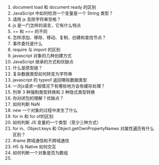 
1. document load 和 document ready 的区别
2. JavaScript 中如何检测一个变量是一个 String 类型？
3. 请用 js 去除字符串空格？
4. js 是一门怎样的语言，它有什么特点
5. == 和 === 的不同
6. 怎样添加、移除、移动、复制、创建和查找节点？
7. 事件委托是什么
8. require 与 import 的区别
9. javascript 对象的几种创建方式
10. JavaScript 继承的方式和优缺点
11. 什么是原型链？
12. 复杂数据类型如何转变为字符串
13. javascript 的 typeof 返回哪些数据类型
14. 一次js请求一般情况下有哪些地方会有缓存处理？
15. 列举 3 种强制类型转换和 2 种隐式类型转换
16. 你对闭包的理解？优缺点？
17. 如何判断 NaN
18. new 一个对象的过程中发生了什么
19. for in 和 for of的区别
20. 如何判断 JS 变量的一个类型（至少三种方式）
21. for in、Object.keys 和 Object.getOwnPropertyNames 对属性遍历有什么区别？
22. iframe 跨域通信和不跨域通信
23. H5 与 Native 如何交互
24. 如何判断一个对象是否为数组
25. <script> 标签的 defer 和 asnyc 属性的作用以及二者的区别？
26. Object.prototype.toString.call() 和 instanceOf 和 Array.isArray() 区别好坏
27. 什么是面向对象？
28. 你对松散类型的理解
29. JS 严格模式和正常模式的区别
30. 移动端 click 事件、touch 事件、tap 事件的区别
31. JS 单线程还是多线程，如何显示异步操作
32. JavaScript 数组的函数 map/forEach/reduce/filter
33. JS 块级作用域、变量提升
34. null/undefined 的区别
35. JS 哪些操作会造成内存泄露
36. 重排与重绘的区别，什么情况下会触发？
37. 观察者模式和发布订阅者模式
38. jsonp 优缺点？
39. 兼容各种浏览器版本的事件绑定
40. typescript 遇到过什么坑
41. this 和 apply 的应用
42. split() join()的区别
43. JavaScript 的数据类型
44. 如何判断一个对象是否属于某个类？
45. new 操作符具体干了什么呢?
46. call()与apply()的作用与区别？
47. sort 排序原理
48. Zepto 的点透问题如何解决？
49. 如何判断当前脚本运行在浏览器还是 node 环境中？
50. 移动端最小触控区域是多大？
51. 移动端的点击事件的有延迟，时间是多久，为什么会有？ 怎么解决这个延时？
52. 解释 JavaScript 中的作用域与变量声明提升？
53. Node. js 的适用场景？
54. bind、call、apply 的区别
55. 使用构造函数的注意点
56. 如何获取浏览器版本信息
57. 如何实现文件断点续传
58. 数组的常用方法
59. 字符串常用操作
60. 作用域的概念及作用
61. 作用域的分类
62. js 属于哪种作用域
63. 浮点数精度
64. 自执行函数? 用于什么场景？好处?
65. 多个页面之间如何进行通信
66. css 动画和 js 动画的差异
67. 如何做到修改 url 参数页面不刷新
68. 数组方法 pop() push() unshift() shift()
69. 事件绑定与普通事件有什么区别
70. IE 和 DOM 事件流的区别
71. IE 和标准下有哪些兼容性的写法
72. 变量提升
73. 如何阻止冒泡与默认行为
74. js 中 this 闭包 作用域
75. javascript 的本地对象，内置对象和宿主对象
76. javascript 的同源策略
77. 事件冒泡与事件捕获
78. foo = foo||bar ，这行代码是什么意思？为什么要这样写？
79. 复杂数据类型如何转变为字符串
80. javascript 中 this 的指向问题
81. call 与 apply 区别
82. 正则表达式构造函数 var reg = new RegExp('xxx')与正则表达字面量 var reg = // 有什么不同？
83. js 中 callee 与 caller 的作用
84. 异步加载 js 的方法
85. 去除数组重复成员的方法
86. 去除字符串里面的重复字符
87. 求数组的最大值
88. JS 中 文档碎片的理解和使用
89. 原型的作用 以及什么是原型
90. javascript 里面的继承怎么实现，如何避免原型链上面的对象共享
91. 简单介绍下 JS 的原型和原型链
92. 说说你对作用域链的理解
93. JavaScript 原型，原型链 ? 有什么特点？
94. 请解释什么是事件代理
95. offsetWidth/offsetHeight, clientWidth/clientHeight 与 scrollWidth/scrollHeight 的区别
96. 谈谈你对 AMD、CMD 的理解
97. web 开发中会话跟踪的方法有哪些
98. 说几条写 JavaScript 的基本规范？
99. JavaScript 有几种类型的值？你能画一下他们的内存图吗？
100. eval 是做什么的？
101. js 延迟加载的方式有哪些？
102. attribute 和 property 的区别是什么？
103. 什么是面向对象编程及面向过程编程，它们的异同和优缺点
104. 谈一谈你理解的函数式编程？
105. 对原生 Javascript 了解程度
106. Js 动画与 CSS 动画区别及相应实现
107. 快速的让一个数组乱序
108. prototype 和__proto__的关系是什么？
109. UIWebView 和 JavaScript 之间是怎么交互的?
110. IE 与火狐的事件机制有什么区别？如何阻止冒泡
111. 在 js 中哪些会被隐式转换为 false
112. 列举浏览器对象模型 BOM 里常用的至少 4 个对象，并列举 window 对象的常用方法至少 5 个？
113. class.forname 的作用? 为什么要用?
114. 外部 JS 文件出现中文字符，会出现什么问题，怎么解决？
115. 定时器 setInterval 有一个有名函数 fn1，setInterval（fn1, 500）与 setInterval（fn1(), 500）有什么区别？
116. 自动分号
117. 你用过 require. js吗？它有什么特性？
118. 如何阻止事件冒泡和默认事件？
119. 分别阐述 split(), slice(), splice(), join()？
120. 事件、IE 与火狐的事件机制有什么区别？ 如何阻止冒泡？
121. 内置函数(原生函数)
122. 对象浅拷贝和深拷贝有什么区别
123. JS 怎么实现一个类。怎么实例化这个类
124. 如何编写高性能的 Javascript？
125. 数组和对象有哪些原生方法，列举一下？
126. documen.write 和 innerHTML 的区别?
127. 让你自己设计实现一个 requireJS，你会怎么做？
128. requireJS 的核心原理是什么？（如何动态加载的？如何避免多次加载的？如何缓存的？）
129. Javascript 中，有一个函数，执行时对象查找时，永远不会去查找原型，这个函数是？
130. 原型继承
131. 用原生 JavaScript 的实现过什么功能吗？
132. javascript 代码中的"use strict"; 是什么意思 ? 使用它区别是什么？
133. 简述创建函数的几种方式
134. window.location.search() 返回的是什么？
135. window.location.hash  返回的是什么？
136. window.location.reload() 作用？
137. 为什么不能定义 1px 左右的 div 容器？
138. BOM 对象有哪些，列举 window 对象？
139. 简述 readonly 与 disabled 的区别
140. 为什么扩展 javascript 内置对象不是好的做法？
141. 什么是三元表达式？“三元”表示什么意思？
142. 我们给一个 dom 同时绑定两个点击事件，一个用捕获，一个用冒泡，你来说下会执行几次事件，然后会先执行冒泡还是捕获
143. 简述一下 Handlebars 的基本用法？
144. 简述一下 Handlerbars 的对模板的基本处理流程， 如何编译的？如何缓存的？
145. 前端 templating(Mustache, underscore, handlebars)是干嘛的, 怎么用?
146. 知道什么是 webkit 么? 知道怎么用浏览器的各种工具来调试和 debug 代码么?
147. 如何测试前端代码? 知道 BDD, TDD, Unit Test 么? 知道怎么测试你的前端工程么(mocha, sinon, jasmin, qUnit..)?
148. JavaScript 的循环语句有哪些？
149. 作用域-编译期执行期以及全局局部作用域问题
150. 如何添加 html 元素的事件，有几种方法？请列举
151. 列举浏览器对象模型 BOM 里常用的至少 4 个对象，并列举 window 对象的常用方法至少 5 个
152. 事件绑定的方式
153. 事件循环
154. 事件模型
155. 如何自定义事件
156. target 和 currentTarget 区别
157. prototype 和__proto__的关系是什么
158. 什么是原型属性？
159. 什么是原型对象？
160. 使用 let、var 和 const 创建变量有什么区别
161. JSON 的了解
162. 事件代理怎么实现？
163. 什么是属性搜索原则？
164. 如何避免重绘或者重排？
165. 说下函数式编程的理解
166. forEach，map和filter的区别（哔哩哔哩）
167. delete 数组的 item，数组的 length 是否会 -1
168. 给出 ['1', '3', '10'].map(parseInt) 执行结果
169. 执行上下文
170. 怎样理解setTimeout 执行误差
171. 数组降维
172. 为什么for循环嵌套顺序会影响性能？
173. 轮播图实现原理
174. 如何设计一个轮播图组件
175. script 引入方式
176. 数组中的forEach和map的区别
177. for in和for of的区别
178. typeof 与 instanceof 区别
179. 微任务和宏任务
180. JavaScript 中 undefined 和 not defined 的区别
181. 在JavaScript中创建一个真正的private方法有什么缺点？
182. JavaScript怎么清空数组？
183. 怎么判断一个object是否是数组(array)？
184. 什么是 undefined x 1 ？
185. 两种函数声明有什么区别？
186. 什么是跨域？跨域请求资源的方法有哪些？
187. 谈谈垃圾回收机制方式及内存管理
188. 内存管理
189. 开发过程中遇到的内存泄露情况，如何解决的？
190. IE与标准浏览器对事件处理的区别？
191. delete用法
192. 如何删除一个cookie
193. 用正则把yya yyb yyc变成yya5 yyb6 yyc7？
194. 怎么判断两个json对象的内容相等？
195. 获取一个月有多少天
196. 关于函数的 length 属性
197. 数组中字符串键值的处理
198. 什么是链表？
199. 链表的基本特征
200. 如何查找一篇英文文章中出现频率最高的单词？
201. 介绍 js 的基本数据类型。
202. JavaScript 有几种类型的值？你能画一下他们的内存图吗？
203. 什么是堆？什么是栈？它们之间有什么区别和联系？
204. 内部属性 [[Class]] 是什么？
205. 介绍 js 有哪些内置对象？
206. undefined 与 undeclared 的区别？
207. null 和 undefined 的区别？
208. 如何获取安全的 undefined 值？
209. 说几条写 JavaScript 的基本规范？
210. JavaScript 原型，原型链？ 有什么特点？
211. js 获取原型的方法？
212. 在 js 中不同进制数字的表示方式
213. js 中整数的安全范围是多少？
214. typeof NaN 的结果是什么？
215. isNaN 和 Number.isNaN 函数的区别？
216. Array 构造函数只有一个参数值时的表现？
217. 其他值到字符串的转换规则？
218. 其他值到数字值的转换规则？
219. 其他值到布尔类型的值的转换规则？
220. {} 和 [] 的 valueOf 和 toString 的结果是什么？
221. 什么是假值对象？
222. ~ 操作符的作用？
223. 解析字符串中的数字和将字符串强制类型转换为数字的返回结果都是数字，它们之间的区别是什么？
224. \+ 操作符什么时候用于字符串的拼接？
225. 什么情况下会发生布尔值的隐式强制类型转换？
226. || 和 && 操作符的返回值？
227. Symbol 值的强制类型转换？
228. == 操作符的强制类型转换规则？
229. 如何将字符串转化为数字，例如 '12.  3b'?
230. 如何将浮点数点左边的数每三位添加一个逗号，如 12000000. 11 转化为『12, 000, 000. 11』?
231. 常用正则表达式
232. 生成随机数的各种方法？
233. 如何实现数组的随机排序？
234. javascript 创建对象的几种方式？
235. JavaScript 继承的几种实现方式？
236. 寄生式组合继承的实现？
237. Javascript 的作用域链？
238. 谈谈 This 对象的理解。
239. eval 是做什么的？
240. 什么是 DOM 和 BOM？
241. 写一个通用的事件侦听器函数。
242. 事件是什么？IE 与火狐的事件机制有什么区别？ 如何阻止冒泡？
243. 三种事件模型是什么？
244. 事件委托是什么？
245. ["1", "2", "3"].map(parseInt) 答案是多少？
246. 什么是闭包，为什么要用它？
247. javascript 代码中的 "use strict"; 是什么意思 ? 使用它区别是什么？
248. 如何判断一个对象是否属于某个类？
249. instanceof 的作用？
250. new 操作符具体干了什么呢？如何实现？
251. Javascript 中，有一个函数，执行时对象查找时，永远不会去查找原型，这个函数是？
252. 对于 JSON 的了解？
253. `[].forEach.call($$("*"), function(a){a.style.outline="1px solid #"+(~~
254. js 延迟加载的方式有哪些？
255. Ajax 是什么? 如何创建一个 Ajax？
256. 谈一谈浏览器的缓存机制？
257. Ajax 解决浏览器缓存问题？
258. 同步和异步的区别？
259. 什么是浏览器的同源政策？
260. 如何解决跨域问题？
261. 服务器代理转发时，该如何处理 cookie？
262. 简单谈一下 cookie ？
263. 模块化开发怎么做？
264. js 的几种模块规范？
265. AMD 和 CMD 规范的区别？
266. ES6 模块与 CommonJS 模块、AMD、CMD 的差异。
267. requireJS 的核心原理是什么？（如何动态加载的？如何避免多次加载的？如何 缓存的？）
268. JS 模块加载器的轮子怎么造，也就是如何实现一个模块加载器？
269. ECMAScript6 怎么写 class，为什么会出现 class 这种东西?
270. documen.write 和 innerHTML 的区别？
271. DOM 操作——怎样添加、移除、移动、复制、创建和查找节点？
272. innerHTML 与 outerHTML 的区别？
273. .call() 和 .apply() 的区别？
274. JavaScript 类数组对象的定义？
275. 数组和对象有哪些原生方法，列举一下？
276. 数组的 fill 方法？
277. [, , , ] 的长度？
278. JavaScript 中的作用域与变量声明提升？
279. 如何编写高性能的 Javascript ？
280. 简单介绍一下 V8 引擎的垃圾回收机制
281. 哪些操作会造成内存泄漏？
282. 需求：实现一个页面操作不会整页刷新的网站，并且能在浏览器前进、后退时正确响应。给出你的技术
283. 如何判断当前脚本运行在浏览器还是 node 环境中？（阿里）
284. 把 script 标签放在页面的最底部的 body 封闭之前和封闭之后有什么区别？浏览器会如何解析它
285. 移动端的点击事件的有延迟，时间是多久，为什么会有？ 怎么解决这个延时？
286. 什么是“前端路由”？什么时候适合使用“前端路由”？“前端路由”有哪些优点和缺点？
287. 如何测试前端代码么？ 知道 BDD, TDD, Unit Test 么？ 知道怎么测试你的前端工程么
288. 检测浏览器版本版本有哪些方式？
289. 什么是 Polyfill ？
290. 使用 JS 实现获取文件扩展名？
291. 介绍一下 js 的节流与防抖？
292. Object.is() 与原来的比较操作符 “===”、“==” 的区别？
293. escape, encodeURI, encodeURIComponent 有什么区别？
294. Unicode 和 UTF-8 之间的关系？
295. js 的事件循环是什么？
296. js 中的深浅拷贝实现？
297. 手写 call、apply 及 bind 函数
298. 函数柯里化的实现
299. 为什么 0. 1 + 0. 2 != 0. 3？如何解决这个问题？
300. 原码、反码和补码的介绍
301. toPrecision 和 toFixed 和 Math.round 的区别？
302. 什么是 XSS 攻击？如何防范 XSS 攻击？
303. 什么是 CSP？
304. 什么是 CSRF 攻击？如何防范 CSRF 攻击？
305. 什么是 Samesite Cookie 属性？
306. 什么是点击劫持？如何防范点击劫持？
307. SQL 注入攻击？
308. 什么是 MVVM？比之 MVC 有什么区别？什么又是 MVP ？
309. 什么是 requestAnimationFrame ？
310. 谈谈你对 webpack 的看法
311. offsetWidth/offsetHeight, clientWidth/clientHeight 与 scrollWidth/scrollHeight 的区别？
312. js 语句末尾分号是否可以省略？
313. Object.assign()
314. Math.ceil 和 Math.floor
315. js for 循环注意点
316. 一个列表，假设有 100000 个数据，这个该怎么办？
317. 谈一谈你理解的函数式编程？
318. 异步编程的实现方式？
319. Js 动画与 CSS 动画区别及相应实现
320. get 请求传参长度的误区
321. URL 和 URI 的区别？
322. get 和 post 请求在缓存方面的区别
323. 图片的懒加载和预加载
324. mouseover 和 mouseenter 的区别？
325. js 拖拽功能的实现
326. 为什么使用 setTimeout 实现 setInterval？怎么模拟？
327. let 和 const 的注意点？
328. 什么是 rest 参数？
329. 什么是尾调用，使用尾调用有什么好处？
330. Symbol 类型的注意点？
331. Set 和 WeakSet 结构？
332. Map 和 WeakMap 结构？
333. 什么是 Proxy ？
334. Reflect 对象创建目的？
335. require 模块引入的查找方式？
336. 什么是 Promise 对象，什么是 Promises/A+ 规范？
337. 手写一个 Promise
338. 如何检测浏览器所支持的最小字体大小？
339. 怎么做 JS 代码 Error 统计？
340. 单例模式模式是什么？
341. 策略模式是什么？
342. 代理模式是什么？
343. 中介者模式是什么？
344. 适配器模式是什么？
345. 观察者模式和发布订阅模式有什么不同？
346. 开发中常用的几种 Content-Type ？
347. 如何封装一个 javascript 的类型判断函数？
348. 如何判断一个对象是否为空对象？
349. 使用闭包实现每隔一秒打印 1, 2, 3, 4
350. 手写一个 jsonp
351. 手写一个观察者模式？
352. EventEmitter 实现
353. 一道常被人轻视的前端 JS 面试题
354. 如何确定页面的可用性时间，什么是 Performance API？
355. js 中的命名规则
356. js 中倒计时的纠偏实现？
357. 进程间通信的方式？
358. Js中prototype、[[prototype]]和__proto__的区别和用法
359. 说下CommonJS、AMD、CMD三种规范
360. 微信的JSSDK都有哪些内容？如何接入？
361. H5页面在微信中如何禁止分享给好友和朋友圈？
362. 什么是本地存储的有效期？
363. ECMAScript 和 JavaScript 的关系
364. ES6 与 ECMAScript 2015 的关系
365. prototype、__proto__与constructor的关系
366. setTimeout和setImmediate以及process.nextTick的区别
367. JS运行机制（Event Loop）
